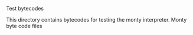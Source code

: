Test bytecodes

This directory contains bytecodes for testing the monty interpreter. Monty byte code files
